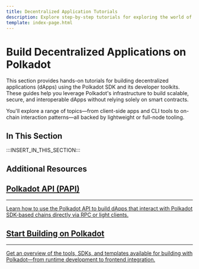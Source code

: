 ```yaml
---
title: Decentralized Application Tutorials  
description: Explore step-by-step tutorials for exploring the world of building decentralized applications using the toolkits that Polkadot provides.  
template: index-page.html  
---
```


# Build Decentralized Applications on Polkadot

This section provides hands-on tutorials for building decentralized applications (dApps) using the Polkadot SDK and its developer toolkits. These guides help you leverage Polkadot's infrastructure to build scalable, secure, and interoperable dApps without relying solely on smart contracts.

You'll explore a range of topics—from client-side apps and CLI tools to on-chain interaction patterns—all backed by lightweight or full-node tooling.

## In This Section

:::INSERT_IN_THIS_SECTION:::

## Additional Resources

<div class="subsection-wrapper">
  <div class="card">
    <a href="/develop/toolkit/api-libraries/papi/">
      <h2 class="title">Polkadot API (PAPI)</h2>
      <hr>
      <p class="description">Learn how to use the Polkadot API to build dApps that interact with Polkadot SDK-based chains directly via RPC or light clients.</p>
    </a>
  </div>
  <div class="card">
    <a href="/develop/">
      <h2 class="title">Start Building on Polkadot</h2>
      <hr>
      <p class="description">Get an overview of the tools, SDKs, and templates available for building with Polkadot—from runtime development to frontend integration.</p>
    </a>
  </div>
</div>
